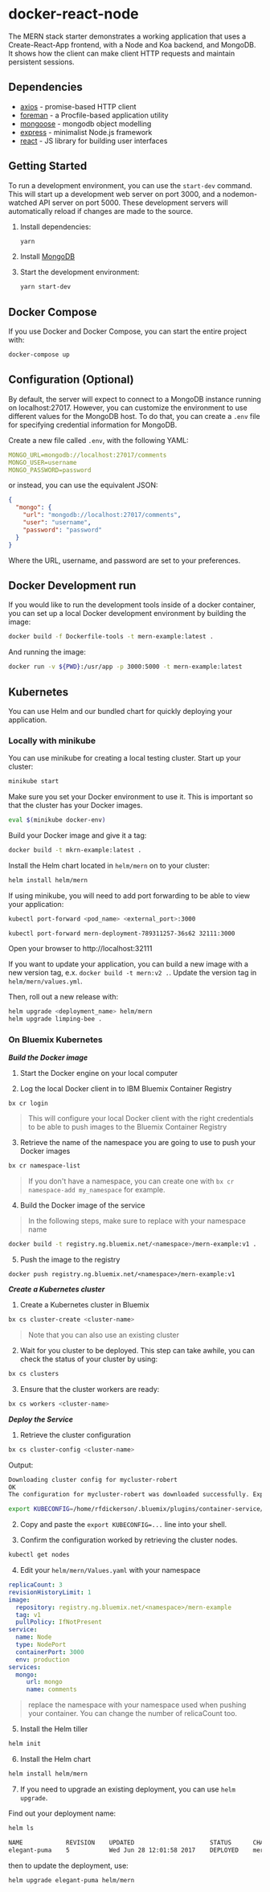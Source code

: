 # docker-react-node

The MERN stack starter demonstrates a working application that uses a Create-React-App frontend, with a Node and Koa backend, and MongoDB. It shows how the client can make client HTTP requests and maintain persistent sessions. 

## Dependencies

  - [axios](https://github.com/mzabriskie/axios) - promise-based HTTP client
  - [foreman](https://github.com/strongloop/node-foreman) - a Procfile-based application utility
  - [mongoose](http://mongoosejs.com/) - mongodb object modelling
  - [express](https://expressjs.com/) - minimalist Node.js framework
  - [react](https://facebook.github.io/react/) - JS library for building user interfaces


## Getting Started

To run a development environment, you can use the `start-dev` command. This will start up a development web server on port 3000, and a nodemon-watched API server on port 5000. These development servers will automatically reload if changes are made to the source.

1. Install dependencies:

	```bash
	yarn
	```

1. Install [MongoDB](https://docs.mongodb.com/manual/tutorial/install-mongodb-on-ubuntu/)

1. Start the development environment:

	```bash
	yarn start-dev
	```

## Docker Compose

If you use Docker and Docker Compose, you can start the entire project with:

```bash
docker-compose up
```

## Configuration (Optional)

By default, the server will expect to connect to a MongoDB instance running on localhost:27017. However, you can customize the environment to use different values for the MongoDB host. To do that, you can create a `.env` file for specifying credential information for MongoDB. 

Create a new file called `.env`, with the following YAML:

```yaml
MONGO_URL=mongodb://localhost:27017/comments
MONGO_USER=username
MONGO_PASSWORD=password
```

or instead, you can use the equivalent JSON:

```json
{
  "mongo": {
    "url": "mongodb://localhost:27017/comments",
    "user": "username",
    "password": "password"
  }
}
```

Where the URL, username, and password are set to your preferences.

## Docker Development run

If you would like to run the development tools inside of a docker container, you can set up a local Docker development environment by building the image:

```bash
docker build -f Dockerfile-tools -t mern-example:latest .
```

And running the image:

```bash
docker run -v ${PWD}:/usr/app -p 3000:5000 -t mern-example:latest
```

## Kubernetes

You can use Helm and our bundled chart for quickly deploying your application.

### Locally with minikube

You can use minikube for creating a local testing cluster. Start up your cluster:

```bash
minikube start
```

Make sure you set your Docker environment to use it. This is important so that the cluster has your Docker images.

```bash
eval $(minikube docker-env)
```

Build your Docker image and give it a tag:

```bash
docker build -t mkrn-example:latest .
```

Install the Helm chart located in `helm/mern` on to your cluster:

```bash
helm install helm/mern
```

If using minikube, you will need to add port forwarding to be able to view your application:

```bash
kubectl port-forward <pod_name> <external_port>:3000

kubectl port-forward mern-deployment-789311257-36s62 32111:3000
```


Open your browser to http://localhost:32111

If you want to update your application, you can build a new image with a new version tag, e.x. `docker build -t mern:v2 .`. Update the version tag in `helm/mern/values.yml`.

Then, roll out a new release with:

```bash
helm upgrade <deployment_name> helm/mern
helm upgrade limping-bee .
```

### On Bluemix Kubernetes

***Build the Docker image***

1. Start the Docker engine on your local computer

2. Log the local Docker client in to IBM Bluemix Container Registry

```bash
bx cr login
```

> This will configure your local Docker client with the right credentials to be able to push images to the Bluemix Container Registry

3. Retrieve the name of the namespace you are going to use to push your Docker images

```bash
bx cr namespace-list
```

> If you don't have a namespace, you can create one with `bx cr namespace-add my_namespace` for example.

4. Build the Docker image of the service

> In the following steps, make sure to replace <namespace> with your namespace name

```bash
docker build -t registry.ng.bluemix.net/<namespace>/mern-example:v1 .
```

5. Push the image to the registry

```
docker push registry.ng.bluemix.net/<namespace>/mern-example:v1
```

***Create a Kubernetes cluster***

1. Create a Kubernetes cluster in Bluemix

```bash
bx cs cluster-create <cluster-name>
```

> Note that you can also use an existing cluster

2. Wait for you cluster to be deployed. This step can take awhile, you can check the status of your cluster by using:


```bash
bx cs clusters
```

3. Ensure that the cluster workers are ready:

```bash
bx cs workers <cluster-name>
```

***Deploy the Service***

1. Retrieve the cluster configuration


```bash
bx cs cluster-config <cluster-name>
```

Output:

```bash
Downloading cluster config for mycluster-robert
OK
The configuration for mycluster-robert was downloaded successfully. Export environment variables to start using Kubernetes.

export KUBECONFIG=/home/rfdickerson/.bluemix/plugins/container-service/clusters/mycluster-robert/kube-config-hou02-mycluster-robert.yml
```

2. Copy and paste the `export KUBECONFIG=...` line into your shell.

3. Confirm the configuration worked by retrieving the cluster nodes.

```bash
kubectl get nodes
```

4. Edit your `helm/mern/Values.yaml` with your namespace

```yaml
replicaCount: 3
revisionHistoryLimit: 1
image:
  repository: registry.ng.bluemix.net/<namespace>/mern-example
  tag: v1
  pullPolicy: IfNotPresent
service:
  name: Node
  type: NodePort
  containerPort: 3000
  env: production
services:
  mongo:
     url: mongo
     name: comments
```

> replace the namespace with your namespace used when pushing your container. You can change the number of relicaCount too.

5. Install the Helm tiller

```bash
helm init
```

6. Install the Helm chart

```bash
helm install helm/mern
```

7. If you need to upgrade an existing deployment, you can use `helm upgrade`.

Find out your deployment name:

```bash
helm ls
```

```bash
NAME         	REVISION	UPDATED                 	STATUS  	CHART     	NAMESPACE
elegant-puma 	5       	Wed Jun 28 12:01:58 2017	DEPLOYED	mern-0.0.1	default
```

then to update the deployment, use:

```bash
helm upgrade elegant-puma helm/mern
```